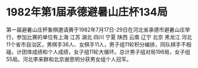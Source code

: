 # 1982年第1届承德避暑山庄杯134局

第一届避暑山庄杯象棋邀请赛于1982年7月17日-29日在河北省承德市避暑山庄举行，参加比赛的单位有上海 江苏 湖北 四川 宁夏 陕西 云南 辽宁 北京 黑龙江 河北11个省市自治区，男棋手36人、女棋手11人，男子组11轮积分编排，同队棋手不相碰，计团体成绩和个人成绩，女子组11轮大循环。总计男子组对局198局，女子组55局。河北李来群和北京谢思明分获男女组个人冠军。